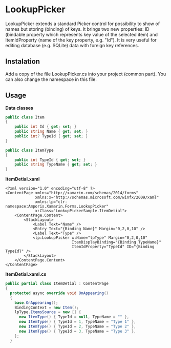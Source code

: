 # LookupPicker
LookupPicker extends a standard Picker control for possibility to show of names but storing (binding) of keys. 
It brings two new properties: ID (bindable property which represents key value of the selected item) and ItemIdProperty (name of the key property, e.g. "Id").
It is very useful for editing database (e.g. SQLite) data with foreign key references.

## Instalation
Add a copy of the file LookupPicker.cs into your project (common part). You can also change the namespace in this file.

## Usage

**Data classes**

```C#
public class Item
{
    public int Id { get; set; }
    public string Name { get; set; }
    public int? TypeId { get; set; }
}

public class ItemType
{
    public int TypeId { get; set; }
    public string TypeName { get; set; }
}
```


**ItemDetial.xaml**

```xaml
<?xml version="1.0" encoding="utf-8" ?>
<ContentPage xmlns="http://xamarin.com/schemas/2014/forms"
             xmlns:x="http://schemas.microsoft.com/winfx/2009/xaml"
             xmlns:lp="clr-namespace:Amporis.Xamarin.Forms.LookupPicker"
             x:Class="LookupPickerSample.ItemDetial">
    <ContentPage.Content>
        <StackLayout>
            <Label Text="Name" />
            <Entry Text="{Binding Name}" Margin="0,2,0,10" />
            <Label Text="Type" />
            <lp:LookupPicker x:Name="lpType" Margin="0,2,0,10" 
                             ItemDisplayBinding="{Binding TypeName}" 
                             ItemIdProperty="TypeId" ID="{Binding TypeId}" />
        </StackLayout>
    </ContentPage.Content>
</ContentPage>
```


**ItemDetial.xaml.cs**

```C#
public partial class ItemDetial : ContentPage
{
  protected async override void OnAppearing()
  {
    base.OnAppearing();
    BindingContext = new Item();
    lpType.ItemsSource = new [] {
      new ItemType() { TypeId = null, TypeName = "" },
      new ItemType() { TypeId = 1, TypeName = "Type 1" },
      new ItemType() { TypeId = 2, TypeName = "Type 2" },
      new ItemType() { TypeId = 3, TypeName = "Type 3" },
    };
  }
```

